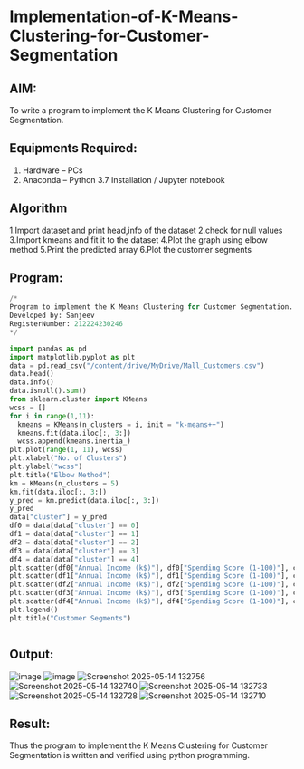 # Implementation-of-K-Means-Clustering-for-Customer-Segmentation

## AIM:
To write a program to implement the K Means Clustering for Customer Segmentation.

## Equipments Required:
1. Hardware – PCs
2. Anaconda – Python 3.7 Installation / Jupyter notebook

## Algorithm
1.Import dataset and print head,info of the dataset
2.check for null values
3.Import kmeans and fit it to the dataset
4.Plot the graph using elbow method
5.Print the predicted array
6.Plot the customer segments

## Program:
```python
/*
Program to implement the K Means Clustering for Customer Segmentation.
Developed by: Sanjeev
RegisterNumber: 212224230246
*/

import pandas as pd
import matplotlib.pyplot as plt
data = pd.read_csv("/content/drive/MyDrive/Mall_Customers.csv")
data.head()
data.info()
data.isnull().sum()
from sklearn.cluster import KMeans
wcss = []
for i in range(1,11):
  kmeans = KMeans(n_clusters = i, init = "k-means++")
  kmeans.fit(data.iloc[:, 3:])
  wcss.append(kmeans.inertia_)
plt.plot(range(1, 11), wcss)
plt.xlabel("No. of Clusters")
plt.ylabel("wcss")
plt.title("Elbow Method")
km = KMeans(n_clusters = 5)
km.fit(data.iloc[:, 3:])
y_pred = km.predict(data.iloc[:, 3:])
y_pred
data["cluster"] = y_pred
df0 = data[data["cluster"] == 0]
df1 = data[data["cluster"] == 1]
df2 = data[data["cluster"] == 2]
df3 = data[data["cluster"] == 3]
df4 = data[data["cluster"] == 4]
plt.scatter(df0["Annual Income (k$)"], df0["Spending Score (1-100)"], c = "red", label = "cluster0")
plt.scatter(df1["Annual Income (k$)"], df1["Spending Score (1-100)"], c = "black", label = "cluster1")
plt.scatter(df2["Annual Income (k$)"], df2["Spending Score (1-100)"], c = "blue", label = "cluster2")
plt.scatter(df3["Annual Income (k$)"], df3["Spending Score (1-100)"], c = "green", label = "cluster3")
plt.scatter(df4["Annual Income (k$)"], df4["Spending Score (1-100)"], c = "magenta", label = "cluster4")
plt.legend()
plt.title("Customer Segments")



```

## Output:


![image](https://github.com/user-attachments/assets/f6d54232-83c0-4db9-8c3f-d20108a50d2d)
![image](https://github.com/user-attachments/assets/38a93033-40c4-4e86-bfd9-ee3e138b3a6a)
![Screenshot 2025-05-14 132756](https://github.com/user-attachments/assets/4de892b3-61c0-4bbb-aa3d-a1f3c272eb82)
![Screenshot 2025-05-14 132740](https://github.com/user-attachments/assets/0354e750-0caa-40c6-bc0c-f2483f081206)
![Screenshot 2025-05-14 132733](https://github.com/user-attachments/assets/1a6d3330-236e-49f5-a433-2a28fce1140a)
![Screenshot 2025-05-14 132728](https://github.com/user-attachments/assets/25e3c0be-a621-4685-a150-bd8c43a98c20)
![Screenshot 2025-05-14 132710](https://github.com/user-attachments/assets/305f61b8-15a0-4a0f-8f9a-f4f265cc8ce9)



## Result:
Thus the program to implement the K Means Clustering for Customer Segmentation is written and verified using python programming.
